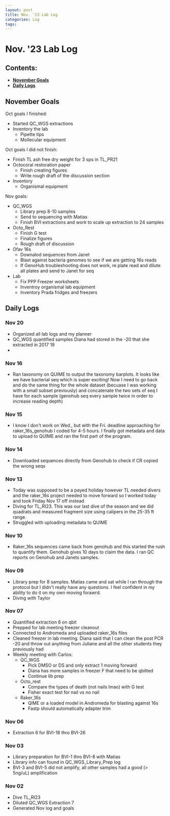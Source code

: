 ```yaml
---
layout: post
title: Nov. '23 Lab Log
categories: Log
tags: 
---
```


# Nov. '23 Lab Log

## Contents:
- [**November Goals**](#goals)  
- [**Daily Logs**](#log)     


## <a name="goals"></a> **November Goals**

Oct goals I finished: 
- Started QC_WGS extractions 
- Inventory the lab 
    - Pipette tips 
    - Mollecular equipment 

Oct goals I did not finish:
- Finish TL ash free dry weight for 3 sps in TL_PR21
- Octocoral restoration paper 
    - Finish creating figures 
    - Write rough draft of the discussion section 
- Inventory
    - Organismal equipment 

Nov goals: 
- QC_WGS
    - Library prep 8-10 samples 
    - Send to sequencing with Matias 
    - Finish BVI extractions and work to scale up extraction to 24 samples
- Octo_Rest
    - Finish G test 
    - Finalize figures
    - Rough draft of discussion 
- Ofav 16s
    - Downalod sequences from Janet
    - Blast against bacteria genomes to see if we are getting 16s reads
    - If GenoHub troubleshooting does not work, re plate read and dilute all plates and send to Janet for seq
- Lab
    - Fix PPP Freezer worksheets
    - Inventroy organismal lab equipment 
    - Inventory Prada fridges and freezers 

## <a name="log"></a> **Daily Logs**

### Nov 20 
- Organized all lab logs and my planner 
- QC_WGS quantified samples Diana had stored in the -20 that she extracted in 2017 19
- 

### Nov 16 
- Ran taxonomy on QUIME to output the taxonomy barplots. It looks like we have bacterial seq which is super exciting! Now I need to go back and do the same thing for the whole dataset (becuase I was working with a small subset previously) and concatenate the two sets of seq I have for each sample (genohub seq every sample twice in order to increase reading depth)

### Nov 15 
- I know I don't work on Wed., but with the Fri. deadline approaching for raker_16s_genohub I coded for 4-5 hours. I finally got metadata and data to upload to QUIME and ran the first part of the program. 

### Nov 14 
- Downloaded sequences directly from Genohub to check if CR copied the wrong seqs

### Nov 13
- Today was supposed to be a payed holiday however TL needed divers and the raker_16s project needed to move forward so I worked today and took Friday Nov 17 off instead
- Diving for TL_RI23. This was our last dive of the season and we did quadrats and measured fragment size using calipers in the 25-35 ft range. 
- Struggled with uploading metadata to QUIME 

### Nov 10 
- Raker_16s sequences came back from genohub and this started the rush to quantify them. Genohub gives 10 days to claim the data. I ran QC reports on Genohub and Janets samples. 

### Nov 09
- Library prep for 8 samples. Matias came and sat while I ran through the protocol but I didn't really have any questions. I feel confident in my ability to do it on my own moving forawrd. 
- Diving with Taylor

### Nov 07
- Quantified extraction 6 on qbit 
- Prepped for lab meeting freezer cleanout 
- Connected to Andromeda and uploaded raker_16s files
- Cleaned freezer in lab meeting. Diana said that I can clean the post PCR -20 and throw out anything from Juliane and all the other students they previously had
- Weekly meeting with Carlos: 
    - QC_WGS
        - Pick DMSO or DS and only extract 1 moving forward 
        - Diana has more samples in freezer F that need to be qbitted 
        - Continue lib prep 
    - Octo_rest
        - Compare the types of death (not nails lmao) with G test
        - Fisher exact test for nail vs no nail
    - Raker_16s
        - QIME or a loaded model in Andromeda for blasting against 16s
        - Fastp should automatically adapter trim
    

### Nov 06
- Extraction 6 for BVI-18 thro BVI-26

### Nov 03
- Library preparation for BVI-1 thro BVI-8 with Matias
- Library info can found in QC_WGS_Library_Prep log
- BVI-3 and BVI-5 did not amplify, all other samples had a good (> 5ng/uL) amplification 

### Nov 02 
- Dive TL_RI23  
- Diluted QC_WGS Extraction 7 
- Generated Nov log and goals



